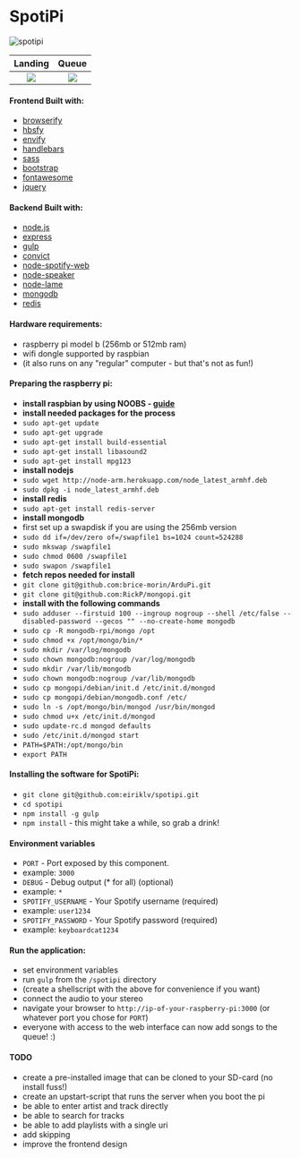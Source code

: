 SpotiPi
=========================

![spotipi](http://s30.postimg.org/vr9i0v01d/desktop.png)

Landing                                           |  Queue
:------------------------------------------------:|:-------------------------------------------------:
![](http://s4.postimg.org/t626v49vh/landing.png)  |  ![](http://s24.postimg.org/ip633dc4l/queue.png)

#### Frontend Built with:
* [browserify](http://www.browserify.org/)
 * [hbsfy](http://github.com/epeli/node-hbsfy/)
 * [envify](http://github.com/hughsk/envify/)
* [handlebars](http://handlebarsjs.com/)
* [sass](http://sass-lang.com/)
* [bootstrap](http://getbootstrap.com/)
* [fontawesome](http://fortawesome.github.io/Font-Awesome/)
* [jquery](http://www.jquery.com/)

#### Backend Built with:
* [node.js](http://www.nodejs.org/)
* [express](http://www.expressjs.com/)
* [gulp](http://www.gulpjs.com/)
* [convict](http://github.com/mozilla/node-convict/)
* [node-spotify-web](https://github.com/TooTallNate/node-spotify-web)
* [node-speaker](https://github.com/TooTallNate/node-speaker)
* [node-lame](https://github.com/TooTallNate/node-lame)
* [mongodb](http://www.mongodb.org/)
* [redis](http://redis.io/)

#### Hardware requirements:
* raspberry pi model b (256mb or 512mb ram)
* wifi dongle supported by raspbian
* (it also runs on any "regular" computer - but that's not as fun!)

#### Preparing the raspberry pi:
* **install raspbian by using NOOBS - [guide](http://www.raspberrypi.org/help/noobs-setup/)**
* **install needed packages for the process**
 * `sudo apt-get update`
 * `sudo apt-get upgrade`
 * `sudo apt-get install build-essential`
 * `sudo apt-get install libasound2`
 * `sudo apt-get install mpg123`
* **install nodejs**
 * `sudo wget http://node-arm.herokuapp.com/node_latest_armhf.deb`
 * `sudo dpkg -i node_latest_armhf.deb`
* **install redis**
 * `sudo apt-get install redis-server`
* **install mongodb**
 * first set up a swapdisk if you are using the 256mb version
  * `sudo dd if=/dev/zero of=/swapfile1 bs=1024 count=524288`
  * `sudo mkswap /swapfile1`
  * `sudo chmod 0600 /swapfile1`
  * `sudo swapon /swapfile1`
  * **fetch repos needed for install**
  * `git clone git@github.com:brice-morin/ArduPi.git`
  * `git clone git@github.com:RickP/mongopi.git`
  * **install with the following commands**
  * `sudo adduser --firstuid 100 --ingroup nogroup --shell /etc/false --disabled-password --gecos "" --no-create-home mongodb`
  * `sudo cp -R mongodb-rpi/mongo /opt`
  * `sudo chmod +x /opt/mongo/bin/*`
  * `sudo mkdir /var/log/mongodb`
  * `sudo chown mongodb:nogroup /var/log/mongodb`
  * `sudo mkdir /var/lib/mongodb`
  * `sudo chown mongodb:nogroup /var/lib/mongodb`
  * `sudo cp mongopi/debian/init.d /etc/init.d/mongod`
  * `sudo cp mongopi/debian/mongodb.conf /etc/`
  * `sudo ln -s /opt/mongo/bin/mongod /usr/bin/mongod`
  * `sudo chmod u+x /etc/init.d/mongod`
  * `sudo update-rc.d mongod defaults`
  * `sudo /etc/init.d/mongod start`
  * `PATH=$PATH:/opt/mongo/bin`
  * `export PATH`

#### Installing the software for SpotiPi:
* `git clone git@github.com:eiriklv/spotipi.git`
* `cd spotipi`
* `npm install -g gulp`
* `npm install` - this might take a while, so grab a drink!

#### Environment variables
* `PORT` - Port exposed by this component.
 * example: `3000`
* `DEBUG` - Debug output (* for all) (optional)
 * example: `*`
* `SPOTIFY_USERNAME` - Your Spotify username (required)
 * example: `user1234`
* `SPOTIFY_PASSWORD` - Your Spotify password (required)
 * example: `keyboardcat1234`

#### Run the application:
* set environment variables
* run `gulp` from the `/spotipi` directory
* (create a shellscript with the above for convenience if you want)
* connect the audio to your stereo
* navigate your browser to `http://ip-of-your-raspberry-pi:3000` (or whatever port you chose for `PORT`)
* everyone with access to the web interface can now add songs to the queue! :)

#### TODO
* create a pre-installed image that can be cloned to your SD-card (no install fuss!)
* create an upstart-script that runs the server when you boot the pi
* be able to enter artist and track directly
* be able to search for tracks
* be able to add playlists with a single uri
* add skipping
* improve the frontend design